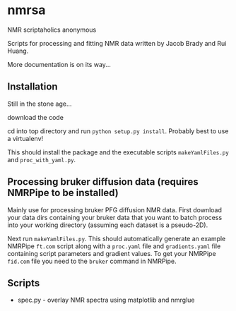 # nmrsa
NMR scriptaholics anonymous

Scripts for processing and fitting NMR data written by Jacob Brady and Rui Huang.

More documentation is on its way...

## Installation

Still in the stone age...

download the code

cd into top directory and run `python setup.py install`. Probably best to use a virtualenv!

This should install the package and the executable scripts `makeYamlFiles.py` and `proc_with_yaml.py`. 

## Processing bruker diffusion data (requires NMRPipe to be installed)

Mainly use for processing bruker PFG diffusion NMR data. First download your data dirs containing your bruker data that you want to batch process into your working directory (assuming each dataset is a pseudo-2D).

Next run `makeYamlFiles.py`. This should automatically generate an example NMRPipe `ft.com` script along with a `proc.yaml` file and `gradients.yaml` file containing script parameters and gradient values. To get your NMRPipe `fid.com` file you need to the `bruker` command in NMRPipe. 

## Scripts

* spec.py - overlay NMR spectra using matplotlib and nmrglue
